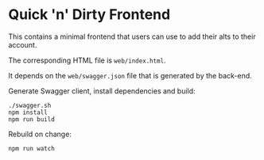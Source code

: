 # Quick 'n' Dirty Frontend

This contains a minimal frontend that users can use to
add their alts to their account.

The corresponding HTML file is `web/index.html`.

It depends on the `web/swagger.json` file that is generated by the back-end.

Generate Swagger client, install dependencies and build:

```
./swagger.sh
npm install
npm run build
```

Rebuild on change:
```
npm run watch
```
